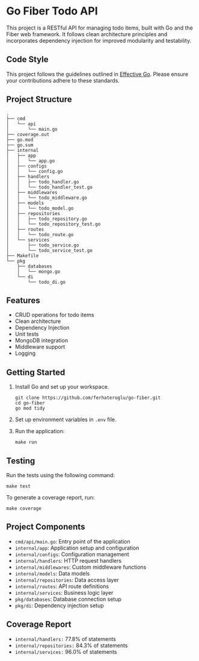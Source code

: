 # Go Fiber Todo API

This project is a RESTful API for managing todo items, built with Go and the Fiber web framework. It follows clean architecture principles and incorporates dependency injection for improved modularity and testability.

## Code Style

This project follows the guidelines outlined in [Effective Go](https://go.dev/doc/effective_go). Please ensure your contributions adhere to these standards.

## Project Structure

```
.
├── cmd
│   └── api
│       └── main.go
├── coverage.out
├── go.mod
├── go.sum
├── internal
│   ├── app
│   │   └── app.go
│   ├── configs
│   │   └── config.go
│   ├── handlers
│   │   ├── todo_handler.go
│   │   └── todo_handler_test.go
│   ├── middlewares
│   │   └── todo_middleware.go
│   ├── models
│   │   └── todo_model.go
│   ├── repositories
│   │   ├── todo_repository.go
│   │   └── todo_repository_test.go
│   ├── routes
│   │   └── todo_route.go
│   └── services
│       ├── todo_service.go
│       └── todo_service_test.go
├── Makefile
└── pkg
    ├── databases
    │   └── mongo.go
    └── di
        └── todo_di.go
```

## Features

- CRUD operations for todo items
- Clean architecture
- Dependency Injection
- Unit tests
- MongoDB integration
- Middleware support
- Logging

## Getting Started


1. Install Go and set up your workspace.
   ```
   git clone https://github.com/ferhateroglu/go-fiber.git
   cd go-fiber
   go mod tidy
   ```

<!-- 2. Set up your MongoDB connection in `.env`. -->
2. Set up environment variables in `.env` file.

5. Run the application:
   ```
   make run
   ```

## Testing

Run the tests using the following command:

```
make test
```

To generate a coverage report, run:

```
make coverage
```

## Project Components

- `cmd/api/main.go`: Entry point of the application
- `internal/app`: Application setup and configuration
- `internal/configs`: Configuration management
- `internal/handlers`: HTTP request handlers
- `internal/middlewares`: Custom middleware functions
- `internal/models`: Data models
- `internal/repositories`: Data access layer
- `internal/routes`: API route definitions
- `internal/services`: Business logic layer
- `pkg/databases`: Database connection setup
- `pkg/di`: Dependency injection setup

## Coverage Report

- `internal/handlers:` 77.8% of statements
- `internal/repositories:` 84.3% of statements
- `internal/services:` 96.0% of statements
